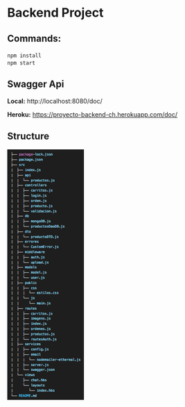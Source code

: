 # Backend Project

## Commands:

`npm install`
<br/>
`npm start`

## Swagger Api

**Local:** http://localhost:8080/doc/

**Heroku:** https://proyecto-backend-ch.herokuapp.com/doc/

## Structure

<img src="./structure.png">
